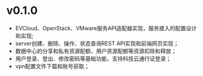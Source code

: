 # v0.1.0
* EVCloud、OpenStack、VMware服务API适配器实现，服务接入的配置设计和实现;
* server创建、删除、操作、状态查询REST API实现和前端网页实现；
* 数据中心的分享和私有资源配额、用户资源配额等资源扣除和释放；
* 用户登录、登出、修改密码等基础功能，支持科技云通行证登录；
* vpn配置文件下载和账号获取；
